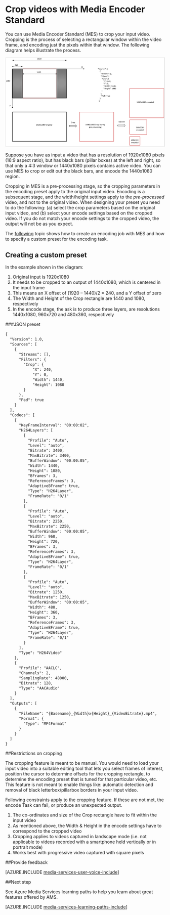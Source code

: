 <properties
	pageTitle="How to crop video | Microsoft Azure"
	description="This article shows how to crop videos with Media Encoder Standard."
	services="media-services"
	documentationCenter=""
	authors="anilmur"
	manager="erikre"
	editor=""/>

<tags
	ms.service="media-services"
	ms.workload="media"
	ms.tgt_pltfrm="na"
	ms.devlang="dotnet"
	ms.topic="article"
	ms.date="07/11/2016"  
	ms.author="anilmur;juliako;"/>

# Crop videos with Media Encoder Standard

You can use Media Encoder Standard (MES) to crop your input video. Cropping is the process of selecting a rectangular window within the video frame, and encoding just the pixels within that window. The following diagram helps illustrate the process.

![Crop a video](./media/media-services-crop-video/media-services-crop-video01.png)

Suppose you have as input a video that has a resolution of 1920x1080 pixels (16:9 aspect ratio), but has black bars (pillar boxes) at the left and right, so that only a 4:3 window or 1440x1080 pixels contains active video. You can use MES to crop or edit out the black bars, and encode the 1440x1080 region.

Cropping in MES is a pre-processing stage, so the cropping parameters in the encoding preset apply to the original input video. Encoding is a subsequent stage, and the width/height settings apply to the *pre-processed* video, and not to the original video. When designing your preset you need to do the following: (a) select the crop parameters based on the original input video, and (b) select your encode settings based on the cropped video. If you do not match your encode settings to the cropped video, the output will not be as you expect.

The [following](media-services-advanced-encoding-with-mes.md#encoding_with_dotnet) topic shows how to create an encoding job with MES and how to specify a custom preset for the encoding task. 

## Creating a custom preset

In the example shown in the diagram:

1. Original input is 1920x1080
1. It needs to be cropped to an output of 1440x1080, which is centered in the input frame
1. This means an X offset of (1920 – 1440)/2 = 240, and a Y offset of zero
1. The Width and Height of the Crop rectangle are 1440 and 1080, respectively
1. In the encode stage, the ask is to produce three layers, are resolutions 1440x1080, 960x720 and 480x360, respectively

###JSON preset


	{
	  "Version": 1.0,
	  "Sources": [
	    {
	      "Streams": [],
	      "Filters": {
	        "Crop": {
	            "X": 240,
	            "Y": 0,
	            "Width": 1440,
	            "Height": 1080
	        }
	      },
	      "Pad": true
	    }
	  ],
	  "Codecs": [
	    {
	      "KeyFrameInterval": "00:00:02",
	      "H264Layers": [
	        {
	          "Profile": "Auto",
	          "Level": "auto",
	          "Bitrate": 3400,
	          "MaxBitrate": 3400,
	          "BufferWindow": "00:00:05",
	          "Width": 1440,
	          "Height": 1080,
	          "BFrames": 3,
	          "ReferenceFrames": 3,
	          "AdaptiveBFrame": true,
	          "Type": "H264Layer",
	          "FrameRate": "0/1"
	        },
	        {
	          "Profile": "Auto",
	          "Level": "auto",
	          "Bitrate": 2250,
	          "MaxBitrate": 2250,
	          "BufferWindow": "00:00:05",
	          "Width": 960,
	          "Height": 720,
	          "BFrames": 3,
	          "ReferenceFrames": 3,
	          "AdaptiveBFrame": true,
	          "Type": "H264Layer",
	          "FrameRate": "0/1"
	        },
	        {
	          "Profile": "Auto",
	          "Level": "auto",
	          "Bitrate": 1250,
	          "MaxBitrate": 1250,
	          "BufferWindow": "00:00:05",
	          "Width": 480,
	          "Height": 360,
	          "BFrames": 3,
	          "ReferenceFrames": 3,
	          "AdaptiveBFrame": true,
	          "Type": "H264Layer",
	          "FrameRate": "0/1"
	        }
	      ],
	      "Type": "H264Video"
	    },
	    {
	      "Profile": "AACLC",
	      "Channels": 2,
	      "SamplingRate": 48000,
	      "Bitrate": 128,
	      "Type": "AACAudio"
	    }
	  ],
	  "Outputs": [
	    {
	      "FileName": "{Basename}_{Width}x{Height}_{VideoBitrate}.mp4",
	      "Format": {
	        "Type": "MP4Format"
	      }
	    }
	  ]
	}


##Restrictions on cropping

The cropping feature is meant to be manual. You would need to load your input video into a suitable editing tool that lets you select frames of interest, position the cursor to determine offsets for the cropping rectangle, to determine the encoding preset that is tuned for that particular video, etc. This feature is not meant to enable things like: automatic detection and removal of black letterbox/pillarbox borders in your input video.

Following constraints apply to the cropping feature. If these are not met, the encode Task can fail, or produce an unexpected output.

1. The co-ordinates and size of the Crop rectangle have to fit within the input video
1. As mentioned above, the Width & Height in the encode settings have to correspond to the cropped video
1. Cropping applies to videos captured in landscape mode (i.e. not applicable to videos recorded with a smartphone held vertically or in portrait mode)
1. Works best with progressive video captured with square pixels

##Provide feedback

[AZURE.INCLUDE [media-services-user-voice-include](../../includes/media-services-user-voice-include.md)]

##Next step
 
See Azure Media Services learning paths to help you learn about great features offered by AMS.  

[AZURE.INCLUDE [media-services-learning-paths-include](../../includes/media-services-learning-paths-include.md)]
